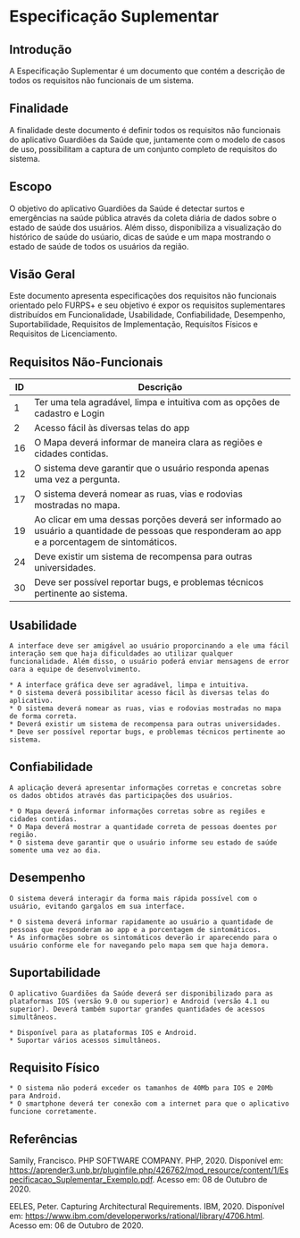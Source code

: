 # Especificação Suplementar

## Introdução
A Especificação Suplementar é um documento que contém a descrição de todos os requisitos não funcionais de um sistema. 

## Finalidade
A finalidade deste documento é definir todos os requisitos não funcionais do aplicativo Guardiões da Saúde que, juntamente com o modelo de casos de uso, possibilitam a captura de um conjunto completo de requisitos do sistema.

## Escopo
O objetivo do aplicativo Guardiões da Saúde é detectar surtos e emergências na saúde pública através da coleta diária de dados sobre o estado de saúde dos usuários. Além disso, disponibiliza a visualização do histórico de saúde do usúario, dicas de saúde e um mapa mostrando o estado de saúde de todos os usuários da região.

## Visão Geral
Este documento apresenta especificações dos requisitos não funcionais orientado pelo FURPS+ e seu objetivo é expor os requisitos suplementares distribuídos em Funcionalidade, Usabilidade, Confiabilidade, Desempenho, Suportabilidade, Requisitos de Implementação, Requisítos Físicos e Requisitos de Licenciamento. 


## Requisitos Não-Funcionais

| ID | Descrição | 
| ---- | --- |
| 1 | Ter uma tela agradável, limpa e intuitiva com as opções de cadastro e Login |
| 2 | Acesso fácil às diversas telas do app |
| 16 | O Mapa deverá informar de maneira clara as regiões e cidades contidas. |
| 12 | O sistema deve garantir que o usuário responda apenas uma vez a pergunta. |
| 17 | O sistema deverá nomear as ruas, vias e rodovias mostradas no mapa. |
| 19 | Ao clicar em uma dessas porções deverá ser informado ao usuário a quantidade de pessoas que responderam ao app e a porcentagem de sintomáticos. |
| 24 | Deve existir um sistema de recompensa para outras universidades. |
| 30 | Deve ser possível reportar bugs, e problemas técnicos pertinente ao sistema. | 

## Usabilidade
    A interface deve ser amigável ao usuário proporcinando a ele uma fácil interação sem que haja dificuldades ao utilizar qualquer funcionalidade. Além disso, o usuário poderá enviar mensagens de error oara a equipe de desenvolvimento.

    * A interface gráfica deve ser agradável, limpa e intuitiva.
    * O sistema deverá possibilitar acesso fácil às diversas telas do aplicativo.
    * O sistema deverá nomear as ruas, vias e rodovias mostradas no mapa de forma correta.
    * Deverá existir um sistema de recompensa para outras universidades.
    * Deve ser possível reportar bugs, e problemas técnicos pertinente ao sistema.

## Confiabilidade
    A aplicação deverá apresentar informações corretas e concretas sobre os dados obtidos através das participações dos usuários.

    * O Mapa deverá informar informações corretas sobre as regiões e cidades contidas.
    * O Mapa deverá mostrar a quantidade correta de pessoas doentes por região.
    * O sistema deve garantir que o usuário informe seu estado de saúde somente uma vez ao dia.
    

## Desempenho
    O sistema deverá interagir da forma mais rápida possível com o usuário, evitando gargalos em sua interface.

    * O sistema deverá informar rapidamente ao usuário a quantidade de pessoas que responderam ao app e a porcentagem de sintomáticos.
    * As informações sobre os sintomáticos deverão ir aparecendo para o usuário conforme ele for navegando pelo mapa sem que haja demora.

## Suportabilidade
    O aplicativo Guardiões da Saúde deverá ser disponibilizado para as plataformas IOS (versão 9.0 ou superior) e Android (versão 4.1 ou superior). Deverá também suportar grandes quantidades de acessos simultâneos.
    
    * Disponível para as plataformas IOS e Android.
    * Suportar vários acessos simultâneos.

## Requisito Físico
    * O sistema não poderá exceder os tamanhos de 40Mb para IOS e 20Mb para Android.
    * O smartphone deverá ter conexão com a internet para que o aplicativo funcione corretamente.


## Referências

Samily, Francisco. PHP SOFTWARE COMPANY. PHP, 2020. Disponível em: https://aprender3.unb.br/pluginfile.php/426762/mod_resource/content/1/Especificacao_Suplementar_Exemplo.pdf. Acesso em: 08 de Outubro de 2020.

EELES, Peter. Capturing Architectural Requirements. IBM, 2020. Disponível em: <https://www.ibm.com/developerworks/rational/library/4706.html>. Acesso em: 06 de Outubro de 2020.